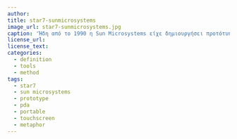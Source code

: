 ```yaml
---
author: 
title: star7-sunmicrosystems
image_url: star7-sunmicrosystems.jpg
caption: 'Ήδη από το 1990 η Sun Microsystems είχε δημιουργήσει προτότυπα και πειραματικές διεπαφές με την γλώσσα προγραμματισμού Oak,η οποία ήταν πρόδρομος για την δημιουργία της Java.'
license_url: 
license_text:  
categories:
  - definition
  - tools
  - method
tags:
  - star7 
  - sun microsystems
  - prototype
  - pda
  - portable
  - touchscreen
  - metaphor
---
```


